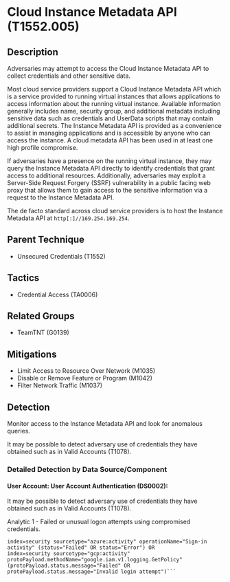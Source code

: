# Cloud Instance Metadata API (T1552.005)

## Description
Adversaries may attempt to access the Cloud Instance Metadata API to collect credentials and other sensitive data.

Most cloud service providers support a Cloud Instance Metadata API which is a service provided to running virtual instances that allows applications to access information about the running virtual instance. Available information generally includes name, security group, and additional metadata including sensitive data such as credentials and UserData scripts that may contain additional secrets. The Instance Metadata API is provided as a convenience to assist in managing applications and is accessible by anyone who can access the instance. A cloud metadata API has been used in at least one high profile compromise.

If adversaries have a presence on the running virtual instance, they may query the Instance Metadata API directly to identify credentials that grant access to additional resources. Additionally, adversaries may exploit a Server-Side Request Forgery (SSRF) vulnerability in a public facing web proxy that allows them to gain access to the sensitive information via a request to the Instance Metadata API.

The de facto standard across cloud service providers is to host the Instance Metadata API at ```http[:]//169.254.169.254```.


## Parent Technique
- Unsecured Credentials (T1552)

## Tactics
- Credential Access (TA0006)

## Related Groups
- TeamTNT (G0139)

## Mitigations
- Limit Access to Resource Over Network (M1035)
- Disable or Remove Feature or Program (M1042)
- Filter Network Traffic (M1037)

## Detection
Monitor access to the Instance Metadata API and look for anomalous queries.

It may be possible to detect adversary use of credentials they have obtained such as in Valid Accounts (T1078).

### Detailed Detection by Data Source/Component
#### User Account: User Account Authentication (DS0002): 
It may be possible to detect adversary use of credentials they have obtained such as in Valid Accounts (T1078).

Analytic 1 - Failed or unusual logon attempts using compromised credentials.

``` index=security sourcetype="aws:cloudtrail" eventName="ConsoleLogin" (errorMessage="Failed authentication" OR errorMessage="Invalid login attempt") OR
index=security sourcetype="azure:activity" operationName="Sign-in activity" (status="Failed" OR status="Error") OR
index=security sourcetype="gcp:activity" protoPayload.methodName="google.iam.v1.logging.GetPolicy" (protoPayload.status.message="Failed" OR protoPayload.status.message="Invalid login attempt")```


